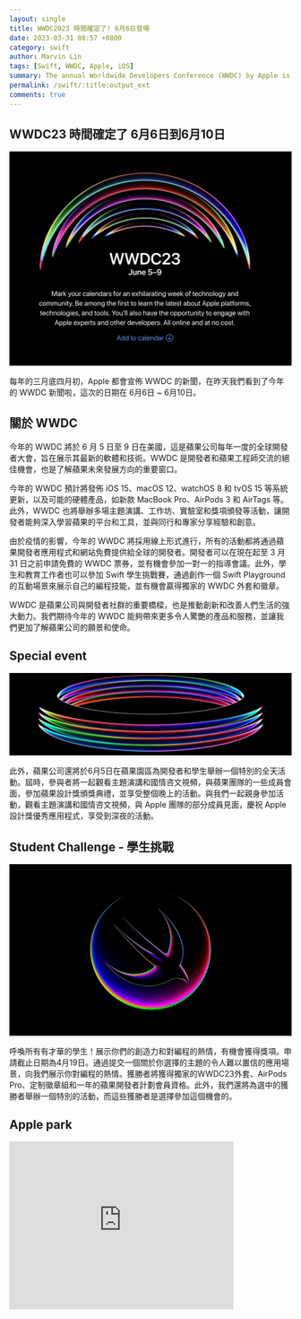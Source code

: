 ```yaml
---
layout: single
title: WWDC2023 時間確定了! 6月6日登場
date: 2023-03-31 08:57 +0800
category: swift
author: Marvin Lin
tags: [Swift, WWDC, Apple, iOS]
summary: The annual Worldwide Developers Conference (WWDC) by Apple is set to take place online from June 5th to June 9th, showcasing updates for iOS 15, macOS 12, watchOS 8, and tvOS 15, with the possibility of new hardware products. The event includes workshops, keynote speeches, labs, and award presentations for developers to learn and share experiences. Applications for free tickets are open until March 31st, and students can join the Swift Student Challenge to showcase their programming skills. WWDC is a vital bridge between Apple and the developer community, driving innovation and improving people's lives.
permalink: /swift/:title:output_ext
comments: true
---
```


## WWDC23 時間確定了 6月6日到6月10日

![WWDC 23](/assets/posts/wwdc23/wwdc23.jpeg)

每年的三月底四月初，Apple 都會宣佈 WWDC 的新聞，在昨天我們看到了今年的 WWDC 新聞啦，這次的日期在 6月6日 ~ 6月10日。

## 關於 WWDC

今年的 WWDC 將於 6 月 5 日至 9 日在美國，這是蘋果公司每年一度的全球開發者大會，旨在展示其最新的軟體和技術。WWDC 是開發者和蘋果工程師交流的絕佳機會，也是了解蘋果未來發展方向的重要窗口。

今年的 WWDC 預計將發佈 iOS 15、macOS 12、watchOS 8 和 tvOS 15 等系統更新，以及可能的硬體產品，如新款 MacBook Pro、AirPods 3 和 AirTags 等。此外，WWDC 也將舉辦多場主題演講、工作坊、實驗室和獎項頒發等活動，讓開發者能夠深入學習蘋果的平台和工具，並與同行和專家分享經驗和創意。

由於疫情的影響，今年的 WWDC 將採用線上形式進行，所有的活動都將通過蘋果開發者應用程式和網站免費提供給全球的開發者。開發者可以在現在起至 3 月 31 日之前申請免費的 WWDC 票券，並有機會參加一對一的指導會議。此外，學生和教育工作者也可以參加 Swift 學生挑戰賽，通過創作一個 Swift Playground 的互動場景來展示自己的編程技能，並有機會贏得獨家的 WWDC 外套和徽章。

WWDC 是蘋果公司與開發者社群的重要橋樑，也是推動創新和改善人們生活的強大動力。我們期待今年的 WWDC 能夠帶來更多令人驚艷的產品和服務，並讓我們更加了解蘋果公司的願景和使命。

## Special event

![special event](/assets/posts/wwdc23/wwdc-special-event.jpeg)

此外，蘋果公司還將於6月5日在蘋果園區為開發者和學生舉辦一個特別的全天活動。屆時，參與者將一起觀看主題演講和國情咨文視頻，與蘋果團隊的一些成員會面，參加蘋果設計獎頒獎典禮，並享受整個晚上的活動。與我們一起親身參加活動，觀看主題演講和國情咨文視頻，與 Apple 團隊的部分成員見面，慶祝 Apple 設計獎優秀應用程式，享受到深夜的活動。

## Student Challenge - 學生挑戰

![swift](/assets/posts/wwdc23/swift-icon.jpeg)

呼喚所有有才華的學生！展示你們的創造力和對編程的熱情，有機會獲得獎項。申請截止日期為4月19日。通過提交一個關於你選擇的主題的令人難以置信的應用場景，向我們展示你對編程的熱情。獲勝者將獲得獨家的WWDC23外套、AirPods Pro、定制徽章組和一年的蘋果開發者計劃會員資格。此外，我們還將為選中的獲勝者舉辦一個特別的活動，而這些獲勝者是選擇參加這個機會的。

## Apple park

<iframe src="https://www.google.com/maps/embed?pb=!1m18!1m12!1m3!1d3172.3321782432827!2d-122.008972!3d37.33464379999999!2m3!1f0!2f0!3f0!3m2!1i1024!2i768!4f13.1!3m3!1m2!1s0x808fb596e9e188fd%3A0x3b0d8391510688f0!2sApple%20Park!5e0!3m2!1szh-TW!2stw!4v1680224743201!5m2!1szh-TW!2stw" width="400" height="300" style="border:0;" allowfullscreen="" loading="lazy" referrerpolicy="no-referrer-when-downgrade"></iframe>